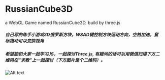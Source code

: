 # RussianCube3D
a WebGL Game named RussianCube3D, build by three.js
##### 自己写的练手小游戏3D俄罗斯方块，WSAD键控制方块运动方向，空格加速，鼠标拖动可以变换视角
##### 希望能和大家一起学习JS，一起探讨Three.js, 有疑问的话可以用微信扫描下方二维码在“求教”上一起探讨（下方图片是个二维码）。



![Alt text](http://shishusaiwaitest.qiniudn.com/votefreely/热门投票头图/微信图片_20170503175552.jpg "Optional title")
